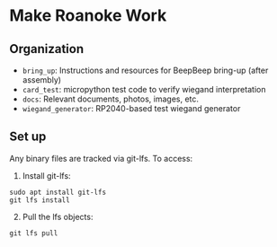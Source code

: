 # Make Roanoke Work

## Organization

- `bring_up`: Instructions and resources for BeepBeep bring-up (after assembly)
- `card_test`: micropython test code to verify wiegand interpretation
- `docs`: Relevant documents, photos, images, etc. 
- `wiegand_generator`: RP2040-based test wiegand generator

## Set up

Any binary files are tracked via git-lfs. To access:

1. Install git-lfs:

```
sudo apt install git-lfs
git lfs install
```

2. Pull the lfs objects:

```
git lfs pull
```

